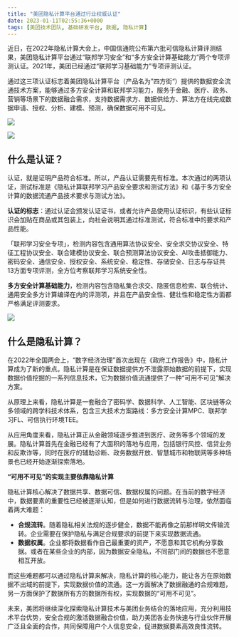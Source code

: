 ```yaml
---
title: "美团隐私计算平台通过行业权威认证"
date: 2023-01-11T02:55:36+0000
tags: [美团技术团队, 基础研发平台, 数据, 隐私计算]
---
```


近日，在2022年隐私计算大会上，中国信通院公布第六批可信隐私计算评测结果，美团隐私计算平台通过“联邦学习安全”和“多方安全计算基础能力”两个专项评测认证。2021年，美团已经通过“联邦学习基础能力”专项评测认证。


通过这三项认证标志着美团隐私计算平台（产品名为”四方街“）提供的数据安全流通技术方案，能够通过多方安全计算和联邦学习能力，服务于金融、医疗、政务、营销等场景下的数据融合需求，支持数据需求方、数据供给方、算法方在线完成数据申请、授权、分析、建模、预测，确保数据可用不可见。



![](https://p0.meituan.net/travelcube/f7a30e60505af18db3c858d41854fc4f1347855.png)



![](https://p1.meituan.net/travelcube/ea920621e74d9a870eb05ce7f9e3e83f1262729.png)



## 什么是认证？


认证，就是证明产品符合标准。所以，产品认证需要先有标准。本次通过的两项认证，测试标准是《隐私计算联邦学习产品安全要求和测试方法》和《基于多方安全计算的数据流通产品技术要求与测试方法》。



**认证的标志**：通过认证会颁发认证证书，或者允许产品使用认证标识，有些认证标识会加贴在商品或其包装上，向社会说明其通过标准测试，符合标准中的要求和产品性能。



「联邦学习安全专项」，检测内容包含通用算法协议安全、安全求交协议安全、特征工程协议安全、联合建模协议安全、联合预测算法协议安全、AI攻击抵御能力、密码安全、通信安全、授权安全、系统安全、稳定性、存储安全、日志与存证共13方面专项评测，全方位考察联邦学习系统安全性。



**多方安全计算基础能力**，检测内容包含隐私集合求交、隐匿信息检索、联合统计、通用安全多方计算编译在内的评测项，并且在产品安全性、健壮性和稳定性方面都严格满足评测要求。



![](https://p0.meituan.net/travelcube/d6a46ddd6bfe8b5e0690313dd3839e051874703.png)



## 什么是隐私计算？


在2022年全国两会上，“数字经济治理”首次出现在《政府工作报告》中，隐私计算成为了新的重点。隐私计算是在保证数据提供方不泄露原始数据的前提下，实现数据价值挖掘的一系列信息技术，它为数据价值流通提供了一种“可用不可见”解决方案。



从原理上来看，隐私计算是一套融合了密码学、数据科学、人工智能、区块链等众多领域的跨学科技术体系，包含三大技术方案路线：多方安全计算MPC、联邦学习FL、可信执行环境TEE。



从应用角度来看，隐私计算正从金融领域逐步推进到医疗、政务等多个领域的发展。隐私计算首先在金融已经有了大面积的落地与应用，包括银行风控、信贷业务和反欺诈等，同时在医疗的辅助诊断、政务数据开放、智慧城市和物联网等多种场景也已经开始逐渐探索落地。



**“可用不可见”的实现主要依靠隐私计算**



隐私计算核心解决了数据共享、数据可信、数据权属的问题。在当前的数字经济中，数据要素的重要性已经被逐渐认知，但是如何进行数据流转与治理，依然面临着两大难题：



* **合规流转**。随着隐私相关法规的逐步健全，数据不能再像之前那样明文传输流转。企业需要在保护隐私与满足合规要求的前提下来实现数据流通。
* **数据权属**。企业都将数据看作自己最重要的资产，不愿意和其它机构分享数据。或者在某些企业的内部，因为数据安全隐私，不同部门间的数据也不愿意相互开放。


而这些难题都可以通过隐私计算来解决，隐私计算的核心能力，能让各方在原始数据不出域的前提下，实现数据价值的流通。这一方面解决了数据融通的合规难题，另一方面保护了数据所有方的数据所有权，实现数据的“可用不可见”。



未来，美团将继续深化探索隐私计算技术与美团业务结合的落地应用，充分利用技术平台优势，安全合规的激活数据融合价值，助力美团各业务快速与行业伙伴开展广泛且全面的合作，共同保障用户个人信息安全，促进数据要素高效良性流转。





